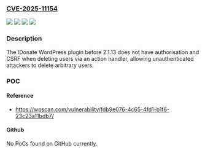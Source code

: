 ### [CVE-2025-11154](https://cve.mitre.org/cgi-bin/cvename.cgi?name=CVE-2025-11154)
![](https://img.shields.io/static/v1?label=Product&message=IDonate&color=blue)
![](https://img.shields.io/static/v1?label=Version&message=0%20&color=brightgreen)
![](https://img.shields.io/static/v1?label=Vulnerability&message=CWE-352%20Cross-Site%20Request%20Forgery%20(CSRF)&color=brightgreen)
![](https://img.shields.io/static/v1?label=Vulnerability&message=CWE-862%20Missing%20Authorization&color=brightgreen)

### Description

The IDonate  WordPress plugin before 2.1.13 does not have authorisation and CSRF when deleting users via an action handler, allowing unauthenticated attackers to delete arbitrary users.

### POC

#### Reference
- https://wpscan.com/vulnerability/fdb9e076-4c65-4fd1-b1f6-23c23a11bdb7/

#### Github
No PoCs found on GitHub currently.

